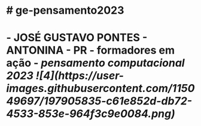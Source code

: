 <h1># ge-pensamento2023<h1> - 
<b>JOSÉ GUSTAVO PONTES<b> - 
ANTONINA - PR - 
formadores em ação - 
<em>pensamento computacional 2023<em>
![4](https://user-images.githubusercontent.com/115049697/197905835-c61e852d-db72-4533-853e-964f3c9e0084.png)
